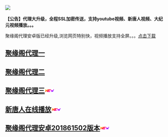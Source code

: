 ![](https://raw.githubusercontent.com/hao369/a/master/j.jpg)

**【公告】代理大升级，全程SSL加密传送，支持youtube视频、新唐人视频、大纪元视频播放。。。**

聚缘阁代理安卓版已经升级,浏览网页特别快，视频播放支持全屏。。。[点击下载](https://github.com/dtw9/9/raw/master/201861502.apk)


##  [聚缘阁代理一]( https://jyg-2.github.io/jyg/)

##  [聚缘阁代理二](https://fq99.github.io/jyg/)

##  [聚缘阁代理三]( https://haojyg1.github.io/a/)![](https://raw.githubusercontent.com/jyg-1/jyg/master/new.gif)



##  [新唐人在线播放](https://xtr-tv1.github.io/tv/xtr.html)![](https://raw.githubusercontent.com/jyg-1/jyg/master/new.gif)

##  [聚缘阁代理安卓201861502版本](https://github.com/dtw9/9/raw/master/201861502.apk)![](https://raw.githubusercontent.com/jyg-1/jyg/master/new.gif)



